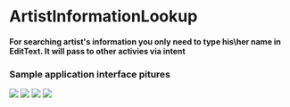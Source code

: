 # ArtistInformationLookup
#### For searching artist's information you only need to type his\her name in EditText. It will pass to other activies via intent 

### Sample application interface pitures

![](MainMenu.jpg)
![](ArtistProfile.jpg)
![](AtristAlbunList.jpg)
![](ArtistAlbum.jpg)
